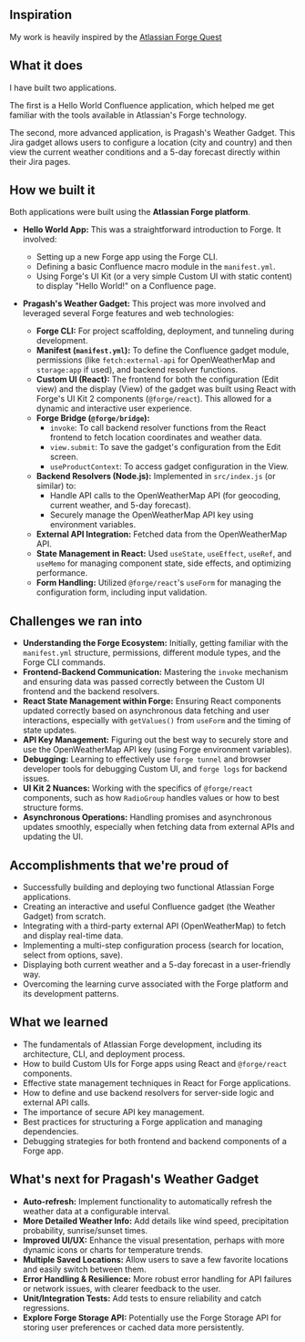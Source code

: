 ## Inspiration
My work is heavily inspired by the [Atlassian Forge Quest](https://developer.atlassian.com/platform/tool/forge-quest/)

## What it does
I have built two applications.

The first is a Hello World Confluence application, which helped me get familiar with the tools available in Atlassian's Forge technology.

The second, more advanced application, is Pragash's Weather Gadget. This Jira gadget allows users to configure a location (city and country) and then view the current weather conditions and a 5-day forecast directly within their Jira pages.

## How we built it
Both applications were built using the **Atlassian Forge platform**.

*   **Hello World App:** This was a straightforward introduction to Forge. It involved:
    *   Setting up a new Forge app using the Forge CLI.
    *   Defining a basic Confluence macro module in the `manifest.yml`.
    *   Using Forge's UI Kit (or a very simple Custom UI with static content) to display "Hello World!" on a Confluence page.

*   **Pragash's Weather Gadget:** This project was more involved and leveraged several Forge features and web technologies:
    *   **Forge CLI:** For project scaffolding, deployment, and tunneling during development.
    *   **Manifest (`manifest.yml`):** To define the Confluence gadget module, permissions (like `fetch:external-api` for OpenWeatherMap and `storage:app` if used), and backend resolver functions.
    *   **Custom UI (React):** The frontend for both the configuration (Edit view) and the display (View) of the gadget was built using React with Forge's UI Kit 2 components (`@forge/react`). This allowed for a dynamic and interactive user experience.
    *   **Forge Bridge (`@forge/bridge`):**
        *   `invoke`: To call backend resolver functions from the React frontend to fetch location coordinates and weather data.
        *   `view.submit`: To save the gadget's configuration from the Edit screen.
        *   `useProductContext`: To access gadget configuration in the View.
    *   **Backend Resolvers (Node.js):** Implemented in `src/index.js` (or similar) to:
        *   Handle API calls to the OpenWeatherMap API (for geocoding, current weather, and 5-day forecast).
        *   Securely manage the OpenWeatherMap API key using environment variables.
    *   **External API Integration:** Fetched data from the OpenWeatherMap API.
    *   **State Management in React:** Used `useState`, `useEffect`, `useRef`, and `useMemo` for managing component state, side effects, and optimizing performance.
    *   **Form Handling:** Utilized `@forge/react`'s `useForm` for managing the configuration form, including input validation.

## Challenges we ran into
*   **Understanding the Forge Ecosystem:** Initially, getting familiar with the `manifest.yml` structure, permissions, different module types, and the Forge CLI commands.
*   **Frontend-Backend Communication:** Mastering the `invoke` mechanism and ensuring data was passed correctly between the Custom UI frontend and the backend resolvers.
*   **React State Management within Forge:** Ensuring React components updated correctly based on asynchronous data fetching and user interactions, especially with `getValues()` from `useForm` and the timing of state updates.
*   **API Key Management:** Figuring out the best way to securely store and use the OpenWeatherMap API key (using Forge environment variables).
*   **Debugging:** Learning to effectively use `forge tunnel` and browser developer tools for debugging Custom UI, and `forge logs` for backend issues.
*   **UI Kit 2 Nuances:** Working with the specifics of `@forge/react` components, such as how `RadioGroup` handles values or how to best structure forms.
*   **Asynchronous Operations:** Handling promises and asynchronous updates smoothly, especially when fetching data from external APIs and updating the UI.

## Accomplishments that we're proud of
*   Successfully building and deploying two functional Atlassian Forge applications.
*   Creating an interactive and useful Confluence gadget (the Weather Gadget) from scratch.
*   Integrating with a third-party external API (OpenWeatherMap) to fetch and display real-time data.
*   Implementing a multi-step configuration process (search for location, select from options, save).
*   Displaying both current weather and a 5-day forecast in a user-friendly way.
*   Overcoming the learning curve associated with the Forge platform and its development patterns.

## What we learned
*   The fundamentals of Atlassian Forge development, including its architecture, CLI, and deployment process.
*   How to build Custom UIs for Forge apps using React and `@forge/react` components.
*   Effective state management techniques in React for Forge applications.
*   How to define and use backend resolvers for server-side logic and external API calls.
*   The importance of secure API key management.
*   Best practices for structuring a Forge application and managing dependencies.
*   Debugging strategies for both frontend and backend components of a Forge app.

## What's next for Pragash's Weather Gadget
*   **Auto-refresh:** Implement functionality to automatically refresh the weather data at a configurable interval.
*   **More Detailed Weather Info:** Add details like wind speed, precipitation probability, sunrise/sunset times.
*   **Improved UI/UX:** Enhance the visual presentation, perhaps with more dynamic icons or charts for temperature trends.
*   **Multiple Saved Locations:** Allow users to save a few favorite locations and easily switch between them.
*   **Error Handling & Resilience:** More robust error handling for API failures or network issues, with clearer feedback to the user.
*   **Unit/Integration Tests:** Add tests to ensure reliability and catch regressions.
*   **Explore Forge Storage API:** Potentially use the Forge Storage API for storing user preferences or cached data more persistently.

